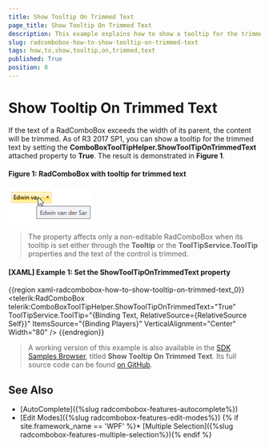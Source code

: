 ```yaml
---
title: Show Tooltip On Trimmed Text
page_title: Show Tooltip On Trimmed Text
description: This example explains how to show a tooltip for the trimmed text by setting the ComboBoxToolTipHelper.ShowToolTipOnTrimmedText attached property.
slug: radcombobox-how-to-show-tooltip-on-trimmed-text
tags: how,to,show,tooltip,on,trimmed,text
published: True
position: 0
---
```


# Show Tooltip On Trimmed Text

If the text of a RadComboBox exceeds the width of its parent, the content will be trimmed. As of R3 2017 SP1, you can show a tooltip for the trimmed text by setting the **ComboBoxToolTipHelper.ShowToolTipOnTrimmedText** attached property to **True**. The result is demonstrated in **Figure 1**.

#### Figure 1: RadComboBox with tooltip for trimmed text

![RadComboBox with tooltip for trimmed text](images/ShowToolTipOnTrimmedText.png)

> The property affects only a non-editable RadComboBox when its tooltip is set either through the **Tooltip** or the **ToolTipService.ToolTip** properties and the text of the control is trimmed.

#### __[XAML] Example 1: Set the ShowToolTipOnTrimmedText property__

{{region xaml-radcombobox-how-to-show-tooltip-on-trimmed-text_0}}
	<telerik:RadComboBox telerik:ComboBoxToolTipHelper.ShowToolTipOnTrimmedText="True"
						ToolTipService.ToolTip="{Binding Text, RelativeSource={RelativeSource Self}}"
						ItemsSource="{Binding Players}"
						VerticalAlignment="Center"
						Width="80" />
{{endregion}}

>A working version of this example is also available in the [SDK Samples Browser](https://demos.telerik.com/xaml-sdkbrowser/), titled **Show Tooltip On Trimmed Text**. Its full source code can be found [on GitHub](https://github.com/telerik/xaml-sdk/tree/master/ComboBox/ShowToolTipOnTrimmedText).

## See Also

* [AutoComplete]({%slug radcombobox-features-autocomplete%})
* [Edit Modes]({%slug radcombobox-features-edit-modes%})
{% if site.framework_name == 'WPF' %}* [Multiple Selection]({%slug radcombobox-features-multiple-selection%}){% endif %}